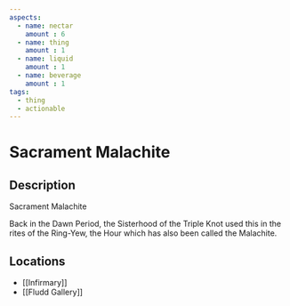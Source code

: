 ```yaml
---
aspects: 
  - name: nectar
    amount : 6
  - name: thing
    amount : 1
  - name: liquid
    amount : 1
  - name: beverage
    amount : 1
tags:
  - thing
  - actionable
---
```


# Sacrament Malachite

## Description
Sacrament Malachite

Back in the Dawn Period, the Sisterhood of the Triple Knot used this in the rites of the Ring-Yew, the Hour which has also been called the Malachite.
## Locations
- [[Infirmary]]
- [[Fludd Gallery]]